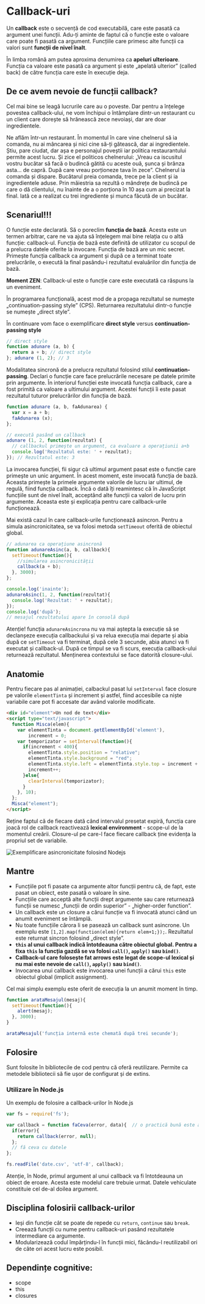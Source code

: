 # Callback-uri

Un **callback** este o secvență de cod executabilă, care este pasată ca argument unei funcții. Adu-ți aminte de faptul că o funcție este o valoare care poate fi pasată ca argument. Funcțiile care primesc alte funcții ca valori sunt **funcții de nivel înalt**.

În limba română am putea aproxima denumirea ca **apeluri ulterioare**. Funcția ca valoare este pasată ca argument și este „apelată ulterior” (called back) de către funcția care este în execuție deja.

## De ce avem nevoie de funcții callback?

Cel mai bine se leagă lucrurile care au o poveste. Dar pentru a înțelege povestea callback-ului, ne vom închipui o întâmplare dintr-un restaurant cu un client care dorește să hrănească zece nevoiași, dar are doar ingredientele.

Ne aflăm într-un restaurant. În momentul în care vine chelnerul să ia comanda, nu ai mâncarea și nici cine să-ți gătească, dar ai ingredientele. Știu, pare ciudat, dar așa e personajul poveștii iar politica restaurantului permite acest lucru.
Și zice el politicos chelnerului: „Vreau ca iscusitul vostru bucătar să facă o budincă gătită cu aceste ouă, șunca și brânza asta... de capră. După care vreau porționeze tava în zece”. Chelnerul ia comanda și dispare.
Bucătarul preia comanda, trece pe la client și ia ingredientele aduse. Prin măiestria sa rezultă o mândrețe de budincă pe care o dă clientului, nu înainte de a o porționa în 10 așa cum ai precizat la final. Iată ce a realizat cu trei ingrediente și munca făcută de un bucătar.

## Scenariul!!!

O funcție este declarată. Să o poreclim **funcția de bază**. Acesta este un termen arbitrar, care ne va ajuta să înțelegem mai bine relația cu o altă funcție: callback-ul. Funcția de bază este definită de utilizator cu scopul de a prelucra datele oferite la invocare. Funcția de bază are un mic secret. Primește funcția callback ca argument și după ce a terminat toate prelucrările, o execută la final pasându-i rezultatul evaluărilor din funcția de bază.

**Moment ZEN**: Callback-ul este o funcție care este executată ca răspuns la un eveniment.

În programarea funcțională, acest mod de a propaga rezultatul se numește „continuation-passing style” (CPS). Returnarea rezultatului dintr-o funcție se numește „direct style”.

În continuare vom face o exemplificare **direct style** versus **continuation-passing style**

```javascript
// direct style
function adunare (a, b) {
  return a + b; // direct style
}; adunare (1, 2); // 3
```

Modalitatea sincronă de a prelucra rezultatul folosind stilul **continuation-passing**. Declari o funcție care face prelucrările necesare pe datele primite prin argumente. În interiorul funcției este invocată funcția callback, care a fost primită ca valoare a ultimului argument. Acestei funcții îi este pasat rezultatul tuturor prelucrărilor din funcția de bază.

```javascript
function adunare (a, b, faAdunarea) {
  var x = a + b;
  faAdunarea (x);
};

// execută pasând un callback
adunare (1, 2, function(rezultat) {
  // callbackul primește un argument, ca evaluare a operațiunii a+b
  console.log('Rezultatul este: ' + rezultat);
}); // Rezultatul este: 3
```

La invocarea funcției, fii sigur că ultimul argument pasat este o funcție care primește un unic argument. În acest moment, este invocată funcția de bază. Aceasta primește la primele argumente valorile de lucru iar ultimul, de regulă, fiind funcția callback. Încă o dată îți reamintesc că în JavaScript funcțiile sunt de nivel înalt, acceptând alte funcții ca valori de lucru prin argumente. Aceasta este și explicația pentru care callback-urile funcționează.

Mai există cazul în care callback-urile funcționează asincron.
Pentru a simula asincronicitatea, se va folosi metoda `setTimeout` oferită de obiectul global.

```javascript
// adunarea ca operațiune asincronă
function adunareAsinc(a, b, callback){
  setTimeout(function(){
    //simularea asincronicității
    callback(a + b);
  }, 3000);
};

console.log('inainte');
adunareAsinc(1, 2, function(rezultat){
  console.log('Rezultat: ' + rezultat);
});
console.log('după');
// mesajul rezultatului apare în consolă după
```

Atenție! funcția `adunareAsincrona` nu va mai aștepta la execuție să se declanșeze execuția callbackului și va relua execuția mai departe și abia după ce `setTimeout` va fi terminat, după cele 3 secunde, abia atunci va fi executat și callback-ul. După ce timpul se va fi scurs, execuția callback-ului returnează rezultatul. Menținerea contextului se face datorită closure-ului.

## Anatomie

Pentru fiecare pas al animației, calbackul pasat lui `setInterval` face closure pe valorile `elementTinta` și increment și astfel, fiind accesibile ca niște variabile care pot fi accesate dar având valorile modificate.

```html
<div id="element">Un nod de text</div>
<script type="text/javascript">
  function Misca(elem){
    var elementTinta = document.getElementById('element'),
        increment = 0;
    var temporizator = setInterval(function(){
      if(increment < 400){
        elementTinta.style.position = "relative";
        elementTinta.style.background = "red";
        elementTinta.style.left = elementTinta.style.top = increment + "px";
        increment++;
      }else{
        clearInterval(temporizator);
      }
    }, 10);
  };
  Misca("element");
</script>
```

Reține faptul că de fiecare dată când intervalul presetat expiră, funcția care joacă rol de callback reactivează **lexical environment** - scope-ul de la momentul creării. Closure-ul pe care-l face fiecare callback ține evidența la propriul set de variabile.

![Exemplificare asincronicitate folosind Nodejs](callbacksSiEventLoop.svg)

## Mantre

- Funcțiile pot fi pasate ca argumente altor funcții pentru că, de fapt, este pasat un obiect, este pasată o valoare în sine.
- Funcțiile care acceptă alte funcții drept argumente sau care returnează funcții se numesc „funcții de ordin superior” - „higher-order function”.
- Un callback este un closure a cărui funcție va fi invocată atunci când un anumit eveniment se întâmplă.
- Nu toate funcțiile cărora li se pasează un callback sunt asincrone. Un exemplu este `[1,2].map(function(elem){return elem+1;});`. Rezultatul este returnat sincron folosind „direct style”.
- **`this` al unui callback indică întotdeauna către obiectul global. Pentru a fixa `this` la funcția gazdă se va folosi `call()`, `apply()` sau `bind()`**.
- **Callback-ul care folosește fat arrows este legat de scope-ul lexical și nu mai este nevoie de `call()`, `apply()` sau `bind()`**.
- Invocarea unui callback este invocarea unei funcții a cărui `this` este obiectul global (implicit assignment).

Cel mai simplu exemplu este oferit de execuția la un anumit moment în timp.

```javascript
function arataMesajul(mesaj){
  setTimeout(function(){
    alert(mesaj);
  }, 3000);
}

arataMesajul('funcția internă este chemată după trei secunde');
```

## Folosire

Sunt folosite în bibliotecile de cod pentru că oferă reutilizare. Permite ca metodele bibliotecii să fie ușor de configurat și de extins.

### Utilizare în Node.js

Un exemplu de folosire a callback-urilor în Node.js

```javascript
var fs = require('fs');

var callback = function faCeva(error, data){  // o practică bună este a numi funcțiile pentru a le vedea în stivă
  if(error){
    return callback(error, null);
  };
  // fă ceva cu datele
};

fs.readFile('date.csv', 'utf-8', callback);
```

Atenție, în Node, primul argument al unui callback va fi întotdeauna un obiect de eroare. Acesta este modelul care trebuie urmat. Datele vehiculate constituie cel de-al doilea argument.

## Disciplina folosirii callback-urilor

- Ieși din funcție cât se poate de repede cu `return`, `continue` sau `break`.
- Creează funcții cu nume pentru callback-uri pasând rezultatele intermediare ca argumente.
- Modularizează codul împărțindu-l în funcții mici, făcându-l reutilizabil ori de câte ori acest lucru este posibil.

## Dependințe cognitive:

- scope
- this
- closures
